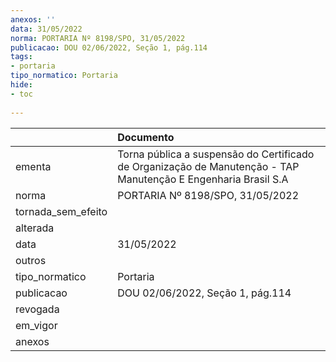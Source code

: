 ```yaml
---
anexos: ''
data: 31/05/2022
norma: PORTARIA Nº 8198/SPO, 31/05/2022
publicacao: DOU 02/06/2022, Seção 1, pág.114
tags:
- portaria
tipo_normatico: Portaria
hide: 
- toc 
 
---
```


|                    | Documento                                                                                                      |
|:-------------------|:---------------------------------------------------------------------------------------------------------------|
| ementa             | Torna pública a suspensão do Certificado de Organização de Manutenção - TAP Manutenção E Engenharia Brasil S.A |
| norma              | PORTARIA Nº 8198/SPO, 31/05/2022                                                                               |
| tornada_sem_efeito |                                                                                                                |
| alterada           |                                                                                                                |
| data               | 31/05/2022                                                                                                     |
| outros             |                                                                                                                |
| tipo_normatico     | Portaria                                                                                                       |
| publicacao         | DOU 02/06/2022, Seção 1, pág.114                                                                               |
| revogada           |                                                                                                                |
| em_vigor           |                                                                                                                |
| anexos             |                                                                                                                |